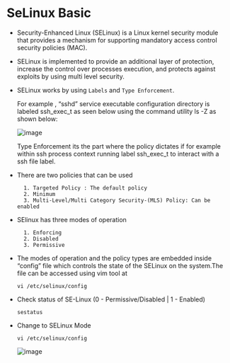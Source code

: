 # SeLinux Basic      
  
- Security-Enhanced Linux (SELinux) is a Linux kernel security module that provides a mechanism for supporting mandatory access control security policies (MAC).

 
- SELinux is implemented to provide an additional layer of protection, increase the control over processes execution, and protects against exploits by using multi level security.


- SELinux works by using `Labels` and `Type Enforcement`.

  For example , “sshd” service executable configuration directory is labeled ssh_exec_t as seen below using the command utility ls -Z as shown below:
 
  ![image](https://github.com/Pavan-1997/SeLinux_Basic/assets/32020205/2cbd68ce-5ddc-448a-823d-2b2b8f993f84)

   Type Enforcement its the part where the policy dictates if for example within ssh process context running label ssh_exec_t to interact with a ssh file label.
  

- There are two policies that can be used

   
		1. Targeted Policy : The default policy
		2. Minimum
		3. Multi-Level/Multi Category Security-(MLS) Policy: Can be enabled
   


- SElinux has three modes of operation

	   
		1. Enforcing
		2. Disabled
		3. Permissive
  


- The modes of operation and the policy types are embedded inside “config” file which controls the state of the SELinux on the system.The file can be accessed using vim tool at
	```
	vi /etc/selinux/config
	```


- Check status of SE-Linux (0 - Permissive/Disabled | 1 - Enabled)
	 
	  sestatus
	 	


- Change to SELinux Mode

  ```
  vi /etc/selinux/config
  ```
 
  ![image](https://github.com/Pavan-1997/SeLinux_Basic/assets/32020205/5ca76dce-2573-487f-a901-a6715720df11)
